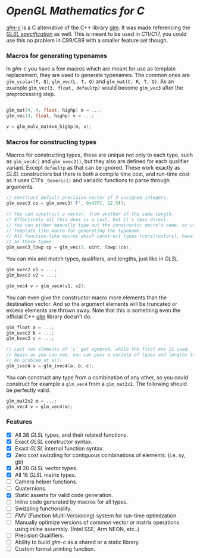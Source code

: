 
# *OpenGL Mathematics for C*

[*glm-c*](https://github.com/sizeof-voidp/glm-c) is a C alternative of the C++ library [*glm*](https://github.com/g-truc/glm).
It was made referencing the [*GLSL specification*](https://www.khronos.org/registry/OpenGL/specs/gl/GLSLangSpec.4.60.pdf) as well. This is meant to be used in C11/C17, you could use this no problem in C99/C89 with a smaller feature set though.

### Macros for generating typenames
In *glm-c* you have a few macros which are meant for use as template replacement, they are used to generate typenames.
The common ones are `glm_scalar(T, Q)`, `glm_vec(L, T, Q)` and `glm_mat(C, R, T, Q)`. 
As an example `glm_vec(3, float, defaultp)` would become `glm_vec3` after the preprocessing step.

```c

glm_mat(4, 4, float, highp) m = ...;
glm_vec(4, float, highp) v = ...;

v = glm_mulv_mat4x4_highp(m, v);

```

### Macros for constructing types
Macros for constructing types, these are unique not only to each type, such as `glm_vec4()` and `glm_uvec2()`, but they also are defined for each qualifier variant. Except `defaultp` as that can be ignored. These work exactly as *GLSL* constructors but there is both a compile time cost, and run-time cost as it uses C11's `_Generic()` and variadic functions to parse through arguments.

```c
// Construct default precision vector of 3 unsigned integers.
glm_uvec3 co = glm_uvec3('F', 0x47FC, 12.5f);

// You can construct a vector, from another of the same length.
// Effectively all this does is a cast, but it's less direct.
// You can either manually type out the constructor macro's name, or use the
// template-like macro for generating the typename.
// All function-like macros which construct types (constructors), have the same name
// as those types.
glm_uvec3_lowp cp = glm_vec(3, uint, lowp)(co);
```


You can mix and match types, qualifiers, and lengths, just like in *GLSL*.
```c
glm_uvec2 v1 = ...;
glm_bvec2 v2 = ...;

glm_vec4 v = glm_vec4(v1, v2);
```

You can even give the constructor macro more elements than the destination vector.
And so the argument elements will be truncated or excess elements are thrown away.
Note that this is something even the official C++ [*glm*](https://github.com/g-truc/glm) library doesn't do.
```c
glm_float a = ...;
glm_uvec2 b = ...;
glm_bvec3 c = ...;

// Last two elements of `c` get ignored, while the first one is used.
// Again as you can see, you can pass a variety of types and lengths to these macros.
// No problem at all!
glm_ivec4 v = glm_ivec4(a, b, c);
```

You can construct any type from a combination of any other, so you could construct for example
a `glm_vec4` from a `glm_mat2x2`. The following should be perfectly valid. 
```c
glm_mat2x2 m = ...;
glm_vec4 v = glm_vec4(m);
```

### Features

- [x] All 38 *GLSL* types, and their related functions.
- [x] Exact *GLSL* constructor syntax.
- [x] Exact *GLSL* internal function syntax.
- [x] Zero cost swizzling for contiguous combinations of elements. (i.e. xy, gb)
- [x] All 20 *GLSL* vector types.
- [x] All 18 *GLSL* matrix types.
- [ ] Camera helper functions.
- [ ] Quaternions.
- [x] Static asserts for valid code generation.
- [ ] Inline code generated by macros for all types.
- [ ] Swizzling functionality.
- [ ] *FMV* (Function Multi-Versioning) system for run-time optimization.
- [ ] Manually optimize versions of common vector or matrix operations using inline assembly. (Intel SSE, Arm NEON, etc..)
- [ ] Precision Qualifiers.
- [ ] Ability to build *glm-c* as a shared or a static library.
- [ ] Custom format printing function.
